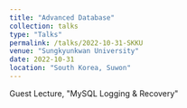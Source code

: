 ```yaml
---
title: "Advanced Database"
collection: talks
type: "Talks"
permalink: /talks/2022-10-31-SKKU
venue: "Sungkyunkwan University"
date: 2022-10-31
location: "South Korea, Suwon"
---
```


Guest Lecture, "MySQL Logging & Recovery"